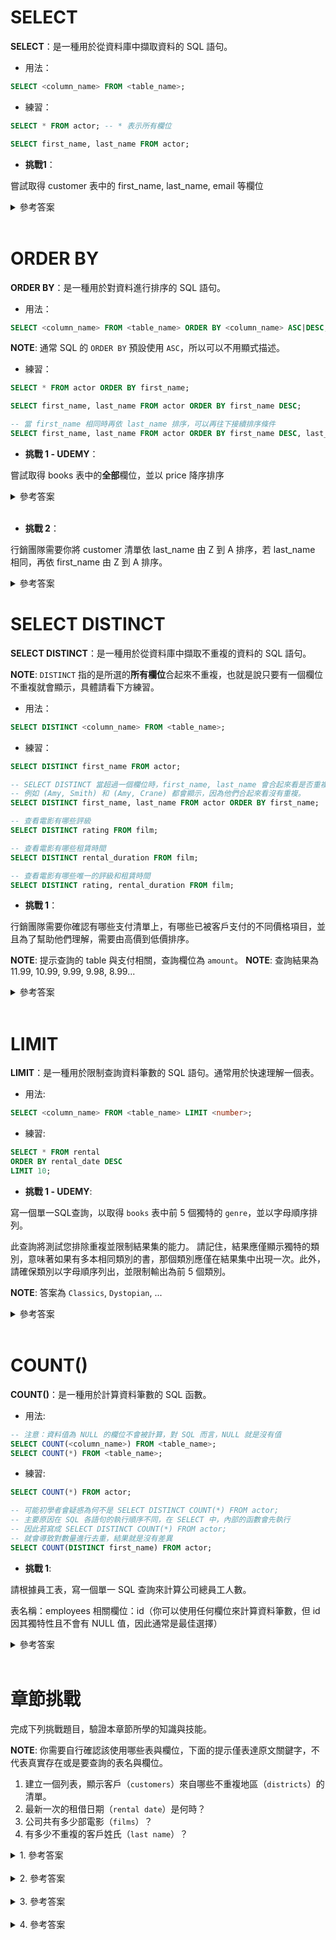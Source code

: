 # SELECT

**SELECT**：是一種用於從資料庫中擷取資料的 SQL 語句。

- 用法：

```sql
SELECT <column_name> FROM <table_name>;
```

- 練習：

```sql
SELECT * FROM actor; -- * 表示所有欄位

SELECT first_name, last_name FROM actor;
```

- **挑戰1**：

嘗試取得 customer 表中的 first_name,  last_name, email 等欄位

<details>
    <summary>參考答案</summary>

```sql
SELECT first_name, last_name, email FROM customer;
```
</details>

<br/>

# ORDER BY

**ORDER BY**：是一種用於對資料進行排序的 SQL 語句。

- 用法：

```sql
SELECT <column_name> FROM <table_name> ORDER BY <column_name> ASC|DESC;
```

**NOTE**: 通常 SQL 的 `ORDER BY` 預設使用 `ASC`，所以可以不用顯式描述。

- 練習：

```sql
SELECT * FROM actor ORDER BY first_name;

SELECT first_name, last_name FROM actor ORDER BY first_name DESC;

-- 當 first_name 相同時再依 last_name 排序，可以再往下接續排序條件
SELECT first_name, last_name FROM actor ORDER BY first_name DESC, last_name ASC;
```

- **挑戰 1 - UDEMY**：

嘗試取得 books 表中的**全部**欄位，並以 price 降序排序

<details>
    <summary>參考答案</summary>

```sql
SELECT * FROM books ORDER BY price DESC;
```
</details>

<br/>

- **挑戰 2**：

行銷團隊需要你將 customer 清單依 last_name 由 Z 到 A 排序，若 last_name 相同，再依 first_name 由 Z 到 A 排序。

<details>
    <summary>參考答案</summary>

```sql
SELECT * FROM customer ORDER BY last_name DESC, first_name DESC;
```
</details>

# SELECT DISTINCT

**SELECT DISTINCT**：是一種用於從資料庫中擷取不重複的資料的 SQL 語句。

**NOTE**: `DISTINCT` 指的是所選的**所有欄位**合起來不重複，也就是說只要有一個欄位不重複就會顯示，具體請看下方練習。

- 用法：

```sql
SELECT DISTINCT <column_name> FROM <table_name>;
```

- 練習：

```sql
SELECT DISTINCT first_name FROM actor;

-- SELECT DISTINCT 當超過一個欄位時，first_name, last_name 會合起來看是否重複
-- 例如 (Amy, Smith) 和 (Amy, Crane) 都會顯示，因為他們合起來看沒有重複。
SELECT DISTINCT first_name, last_name FROM actor ORDER BY first_name;

-- 查看電影有哪些評級
SELECT DISTINCT rating FROM film;

-- 查看電影有哪些租賃時間
SELECT DISTINCT rental_duration FROM film;

-- 查看電影有哪些唯一的評級和租賃時間
SELECT DISTINCT rating, rental_duration FROM film;
```

- **挑戰 1**：

行銷團隊需要你確認有哪些支付清單上，有哪些已被客戶支付的不同價格項目，並且為了幫助他們理解，需要由高價到低價排序。

**NOTE**: 提示查詢的 table 與支付相關，查詢欄位為 `amount`。
**NOTE**: 查詢結果為 11.99, 10.99, 9.99, 9.98, 8.99...

<details>
    <summary>參考答案</summary>

```sql
SELECT DISTINCT amount FROM payment ORDER BY amount DESC;
```
</details>

<br/>

# LIMIT

**LIMIT**：是一種用於限制查詢資料筆數的 SQL 語句。通常用於快速理解一個表。

- 用法:

```sql
SELECT <column_name> FROM <table_name> LIMIT <number>;
```

- 練習:

```sql
SELECT * FROM rental 
ORDER BY rental_date DESC
LIMIT 10;
```

- **挑戰 1 - UDEMY**:

寫一個單一SQL查詢，以取得 `books` 表中前 5 個獨特的 `genre`，並以字母順序排列。

此查詢將測試您排除重複並限制結果集的能力。
請記住，結果應僅顯示獨特的類別，意味著如果有多本相同類別的書，那個類別應僅在結果集中出現一次。此外，請確保類別以字母順序列出，並限制輸出為前 5 個類別。

**NOTE**: 答案為 `Classics`, `Dystopian`, ...

<details>
    <summary>參考答案</summary>

```sql
SELECT DISTINCT genre FROM books
ORDER by genre
LIMIT 5;
```
</details>

<br/>

# COUNT()

**COUNT()**：是一種用於計算資料筆數的 SQL 函數。

- 用法:

```sql
-- 注意：資料值為 NULL 的欄位不會被計算，對 SQL 而言，NULL 就是沒有值
SELECT COUNT(<column_name>) FROM <table_name>;
SELECT COUNT(*) FROM <table_name>;
```

- 練習:

```sql
SELECT COUNT(*) FROM actor;

-- 可能初學者會疑惑為何不是 SELECT DISTINCT COUNT(*) FROM actor;
-- 主要原因在 SQL 各語句的執行順序不同，在 SELECT 中，內部的函數會先執行
-- 因此若寫成 SELECT DISTINCT COUNT(*) FROM actor;
-- 就會導致對數量進行去重，結果就是沒有差異
SELECT COUNT(DISTINCT first_name) FROM actor;
```

- **挑戰 1**:

請根據員工表，寫一個單一 SQL 查詢來計算公司總員工人數。

表名稱：employees
相關欄位：id（你可以使用任何欄位來計算資料筆數，但 id 因其獨特性且不會有 NULL 值，因此通常是最佳選擇）

<details>
    <summary>參考答案</summary>

```sql
SELECT COUNT(id) FROM employees;
```
</details>

<br/>

# 章節挑戰

完成下列挑戰題目，驗證本章節所學的知識與技能。

**NOTE**: 你需要自行確認該使用哪些表與欄位，下面的提示僅表達原文關鍵字，不代表真實存在或是要查詢的表名與欄位。

1. 建立一個列表，顯示客戶（`customers`）來自哪些不重複地區（`districts`）的清單。
2. 最新一次的租借日期（`rental date`）是何時？
3. 公司共有多少部電影（`films`）？
4. 有多少不重複的客戶姓氏（`last name`）？

<details>
    <summary>1. 參考答案</summary>

```sql
SELECT DISTINCT district FROM address;
-- Ans: 
-- "Aden"
-- "Eastern Visayas"
-- "Vaduz"
-- "Tokat"
-- "Anzotegui"
-- ...
-- "Veracruz"
```
</details>

<br/>

<details>
    <summary>2. 參考答案</summary>

```sql
SELECT rental_date FROM rental
ORDER BY rental_date DESC
LIMIT 1;
-- Ans: 2020-02-14 15:16:03+00
```
</details>

<br/>

<details>
    <summary>3. 參考答案</summary>

```sql
SELECT COUNT(film_id) FROM film;
-- Ans: 1000
```
</details>

<br/>

<details>
    <summary>4. 參考答案</summary>

```sql
SELECT COUNT(DISTINCT last_name) FROM customer;
-- Ans: 599
```
</details>

<br/>